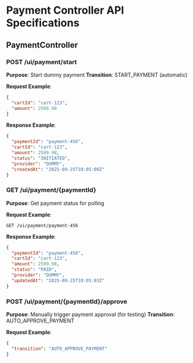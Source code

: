 # Payment Controller API Specifications

## PaymentController

### POST /ui/payment/start
**Purpose**: Start dummy payment
**Transition**: START_PAYMENT (automatic)

**Request Example**:
```json
{
  "cartId": "cart-123",
  "amount": 2599.98
}
```

**Response Example**:
```json
{
  "paymentId": "payment-456",
  "cartId": "cart-123",
  "amount": 2599.98,
  "status": "INITIATED",
  "provider": "DUMMY",
  "createdAt": "2025-09-25T10:05:00Z"
}
```

### GET /ui/payment/{paymentId}
**Purpose**: Get payment status for polling

**Request Example**:
```
GET /ui/payment/payment-456
```

**Response Example**:
```json
{
  "paymentId": "payment-456",
  "cartId": "cart-123",
  "amount": 2599.98,
  "status": "PAID",
  "provider": "DUMMY",
  "updatedAt": "2025-09-25T10:05:03Z"
}
```

### POST /ui/payment/{paymentId}/approve
**Purpose**: Manually trigger payment approval (for testing)
**Transition**: AUTO_APPROVE_PAYMENT

**Request Example**:
```json
{
  "transition": "AUTO_APPROVE_PAYMENT"
}
```
